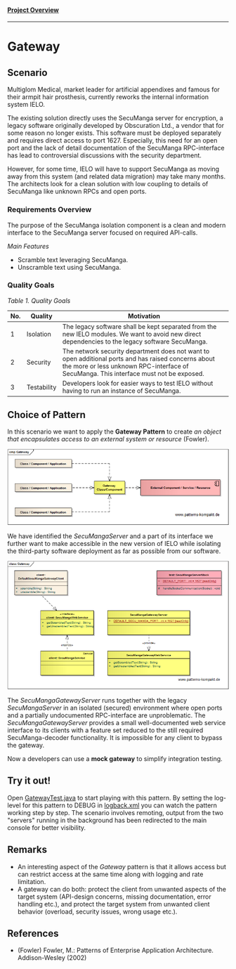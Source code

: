 #### [Project Overview](../../../../../../../README.md)
----

# Gateway

## Scenario

Multiglom Medical, market leader for artificial appendixes and famous for their armpit hair prosthesis, currently reworks the internal information system IELO. 

The existing solution directly uses the SecuManga server for encryption, a legacy software originally developed by Obscuration Ltd., a vendor that for some reason no longer exists. This software must be deployed separately and requires direct access to port 1627. Especially, this need for an open port and the lack of detail documentation of the SecuManga RPC-interface has lead to controversial discussions with the security department.

However, for some time, IELO will have to support SecuManga as moving away from this system (and related data migration) may take many months.
The architects look for a clean solution with low coupling to details of SecuManga like unknown RPCs and open ports.

### Requirements Overview

The purpose of the SecuManga isolation component is a clean and modern interface to the SecuManga server focused on required API-calls.

_Main Features_

* Scramble text leveraging SecuManga.
* Unscramble text using SecuManga.

### Quality Goals

_Table 1. Quality Goals_

No.|Quality|Motivation
---|-------|----------
1|Isolation|The legacy software shall be kept separated from the new IELO modules. We want to avoid new direct dependencies to the legacy software SecuManga.
2|Security|The network security department does not want to open additional ports and has raised concerns about the more or less unknown RPC-interface of SecuManga. This interface must not be exposed.
3|Testability|Developers look for easier ways to test IELO without having to run an instance of SecuManga. 

## Choice of Pattern
In this scenario we want to apply the **Gateway Pattern** to create _an object that encapsulates access to an external system or resource_ (Fowler). 

![Test](../../../../../../../doc/patterns/images/gateway_vn.png)

We have identified the _SecuMangaServer_ and a part of its interface we further want to make accessible in the new version of IELO while isolating the third-party software deployment as far as possible from our software.

![Test](../../../../../../../doc/patterns/images/gateway_cx.png)

The _SecuMangaGatewayServer_ runs together with the legacy _SecuMangaServer_ in an isolated (secured) environment where open ports and a partially undocumented RPC-interface are unproblematic. The _SecuMangaGatewayServer_ provides a small well-documented web service interface to its clients with a feature set reduced to the still required SecuManga-decoder functionality. It is impossible for any client to bypass the gateway.

Now a developers can use a **mock gateway** to simplify integration testing.

## Try it out!

Open [GatewayTest.java](GatewayTest.java) to start playing with this pattern. By setting the log-level for this pattern to DEBUG in [logback.xml](../../../../../../../src/main/resources/logback.xml) you can watch the pattern working step by step. The scenario involves remoting, output from the two "servers" running in the background has been redirected to the main console for better visibility.

## Remarks
* An interesting aspect of the _Gateway_ pattern is that it allows access but can restrict access at the same time along with logging and rate limitation. 
* A gateway can do both: protect the client from unwanted aspects of the target system (API-design concerns, missing documentation, error handling etc.), and protect the target system from unwanted client behavior (overload, security issues, wrong usage etc.).

## References

* (Fowler) Fowler, M.: Patterns of Enterprise Application Architecture. Addison-Wesley (2002)

